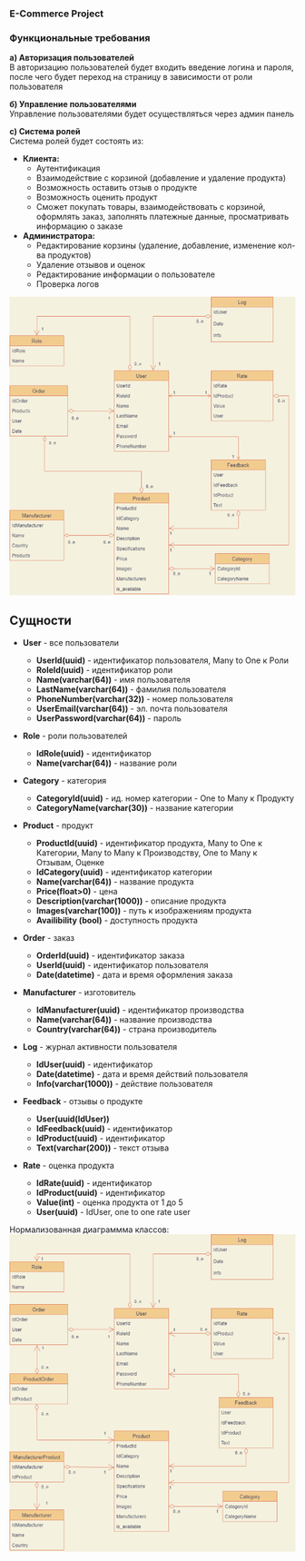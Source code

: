 ### E-Commerce Project

### Функциональные требования

**а) Авторизация пользователей**  
В авторизацию пользователей будет входить введение логина и пароля, после чего будет переход на страницу в зависимости от роли пользователя  

**б) Управление пользователями**  
Управление пользователями будет осуществляться через админ панель

**с) Система ролей**  
Система ролей будет состоять из:  
* **Клиента:**  
    * Аутентификация
    * Взаимодействие с корзиной (добавление и удаление продукта)
    * Возможность оставить отзыв о продукте
    * Возможность оценить продукт
    * Сможет покупать товары, взаимодействовать с корзиной, оформлять заказ, заполнять платежные данные, просматривать информацию о заказе  
* **Администратора:**  
    * Редактирование корзины (удаление, добавление, изменение кол-ва продуктов)
    * Удаление отзывов и оценок
    * Редактирование информации о пользователе
    * Проверка логов 
 
![alt text](images/diagram.png)
## Сущности
  
* **User** - все пользователи 
    * **UserId(uuid)** - идентификатор пользователя, Many to One к Роли
    * **RoleId(uuid)** - идентификатор роли
    * **Name(varchar(64))** - имя пользователя
    * **LastName(varchar(64))** - фамилия пользователя
    * **PhoneNumber(varchar(32))** - номер пользователя
    * **UserEmail(varchar(64))** - эл. почта пользователя
    * **UserPassword(varchar(64))** - пароль

* **Role** - роли пользователей
    * **IdRole(uuid)** - идентификатор
    * **Name(varchar(64))** - название роли

* **Category** - категория 
    *  **CategoryId(uuid)** - ид. номер категории - One to Many к Продукту  
    *  **CategoryName(varchar(30))** - название категории   

* **Product** - продукт
    * **ProductId(uuid)** - идентификатор продукта, Many to One к Категории, Many to Many к Производству, One to Many к Отзывам, Оценке
    * **IdCategory(uuid)** - идентификатор категории
    * **Name(varchar(64))** - название продукта
    * **Price(float>0)** - цена
    * **Description(varchar(1000))** - описание продукта
    * **Images(varchar(100))** - путь к изображениям продукта
    * **Availibility (bool)** - доступность продукта

* **Order** - заказ
    * **OrderId(uuid)** - идентификатор заказа
    * **UserId(uuid)** - идентификатор пользователя
    * **Date(datetime)** - дата и время оформления заказа

* **Manufacturer** - изготовитель
    * **IdManufacturer(uuid)** - идентификатор производства
    * **Name(varchar(64))** - название производства
    * **Country(varchar(64))** - страна производитель

* **Log** - журнал активности пользователя
    * **IdUser(uuid)** - идентификатор
    * **Date(datetime)** - дата и время действий пользователя
    * **Info(varchar(1000))** - действие пользователя

* **Feedback** - отзывы о продукте
    * **User(uuid(IdUser))** 
    * **IdFeedback(uuid)** - идентификатор
    * **IdProduct(uuid)** - идентификатор
    * **Text(varchar(200))** - текст отзыва

* **Rate** - оценка продукта
    * **IdRate(uuid)** - идентификатор
    * **IdProduct(uuid)** - идентификатор
    * **Value(int)** - оценка продукта от 1 до 5
    * **User(uuid)** - IdUser, one to one rate user


Нормализованная диаграммма классов:
![alt text](images/Normalized.png)
